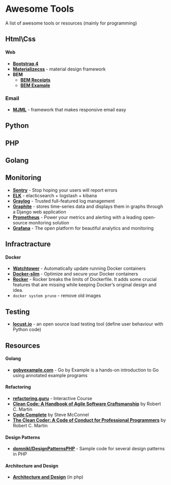 # Awesome Tools
A list of awesome tools or resources (mainly for programming)

## Html\Css ###
#### Web ####
- **[Bootstrap 4](https://v4-alpha.getbootstrap.com)**
- **[Materializecss](http://materializecss.com)** - material design framework
- **BEM**
  - **[BEM Receipts](https://anadea.info/ru/blog/bem-methodology)**
  - **[BEM Example](https://habrahabr.ru/post/203440/)**

### Email ###
- **[MJML](https://mjml.io)** - framework that makes responsive email easy

## Python ##


## PHP ##


## Golang ##

## Monitoring ##
- **[Sentry](https://sentry.io/welcome/)** - Stop hoping your users will report errors
- **[ELK](https://www.elastic.co/products)** - elacticsearch + logstash + kibana
- **[Graylog](https://www.graylog.org)** - Trusted full-featured log management
- **[Graphite](http://graphiteapp.org)** - stores time-series data and displays them in graphs through a Django web application
- **[Prometheus](https://prometheus.io)** - Power your metrics and alerting with a leading
open-source monitoring solution
- **[Grafana](https://grafana.com)** - The open platform for beautiful 
analytics and monitoring

## Infractracture ##
#### Docker ####
- **[Watchtower](https://github.com/v2tec/watchtower)** - Automatically update running Docker containers
- **[Docker-slim](http://dockersl.im/)** - Optimize and secure your Docker containers
- **[Rocker](https://github.com/grammarly/rocker)** - Rocker breaks the limits of Dockerfile. It adds some crucial features that are missing while keeping Docker’s original design and idea.
- `docker system prune` - remove old images

## Testing ##
- **[locust.io](http://locust.io/)** - an open source load testing tool (define user behaviour with Python code)


## Resources ##
#### Golang ####
- **[gobyexample.com](https://gobyexample.com/)** - Go by Example is a hands-on introduction to Go using annotated example programs

#### Refactoring ####
- **[refactoring.guru](https://refactoring.guru)** - Interactive Course
- **[Clean Code: A Handbook of Agile Software Craftsmanship](http://www.amazon.com/Clean-Code-Handbook-Software-Craftsmanship/dp/0132350882/)** by Robert C. Martin
- **[Code Complete](http://www.amazon.com/Code-Complete-Practical-Handbook-Construction/dp/0735619670)** by Steve McConnel
- **[The Clean Coder: A Code of Conduct for Professional Programmers](http://www.amazon.com/Clean-Coder-Conduct-Professional-Programmers/dp/0137081073/)** by Robert C. Martin

#### Design Patterns ####
- **[domnikl/DesignPatternsPHP](https://github.com/domnikl/DesignPatternsPHP)** - Sample code for several design patterns in PHP

#### Architecture and Design ####
- **[Architecture and Design](https://github.com/phptodayorg/php-must-watch#architecture-and-design)** (in php)
